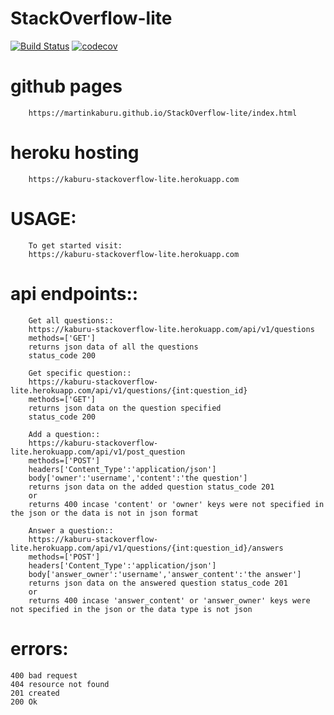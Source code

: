 # StackOverflow-lite

[![Build Status](https://travis-ci.com/MartinKaburu/StackOverflow-lite.svg?branch=master)](https://travis-ci.org/MartinKaburu/StackOverflow-lite)   [![codecov](https://codecov.io/gh/MartinKaburu/StackOverflow-lite/branch/master/graph/badge.svg)](https://codecov.io/gh/MartinKaburu/StackOverflow-lite)

# github pages

        https://martinkaburu.github.io/StackOverflow-lite/index.html

# heroku hosting

        https://kaburu-stackoverflow-lite.herokuapp.com

# USAGE:

        To get started visit:
        https://kaburu-stackoverflow-lite.herokuapp.com

# api endpoints::

        Get all questions::  
        https://kaburu-stackoverflow-lite.herokuapp.com/api/v1/questions
        methods=['GET']
        returns json data of all the questions
        status_code 200

        Get specific question::
        https://kaburu-stackoverflow-lite.herokuapp.com/api/v1/questions/{int:question_id}
        methods=['GET']
        returns json data on the question specified
        status_code 200

        Add a question::
        https://kaburu-stackoverflow-lite.herokuapp.com/api/v1/post_question
        methods=['POST']
        headers['Content_Type':'application/json']
        body['owner':'username','content':'the question']
        returns json data on the added question status_code 201
        or 
        returns 400 incase 'content' or 'owner' keys were not specified in the json or the data is not in json format

        Answer a question::
        https://kaburu-stackoverflow-lite.herokuapp.com/api/v1/questions/{int:question_id}/answers
        methods=['POST']
        headers['Content_Type':'application/json']
        body['answer_owner':'username','answer_content':'the answer']
        returns json data on the answered question status_code 201
        or 
        returns 400 incase 'answer_content' or 'answer_owner' keys were not specified in the json or the data type is not json

# errors:
    400 bad request
    404 resource not found
    201 created
    200 Ok
